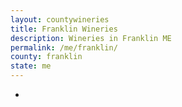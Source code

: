 ```yaml
---
layout: countywineries
title: Franklin Wineries
description: Wineries in Franklin ME
permalink: /me/franklin/
county: franklin
state: me
---
```

-
